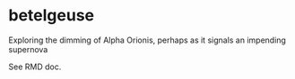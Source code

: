 # betelgeuse
Exploring the dimming of Alpha Orionis, perhaps as it signals an impending supernova

See RMD doc.
